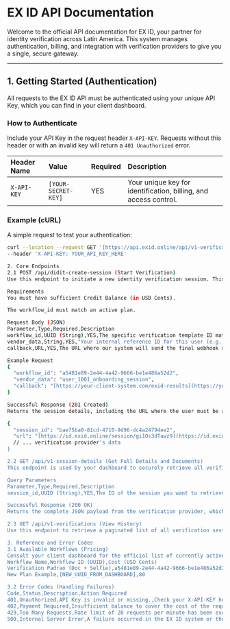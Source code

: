 # EX ID API Documentation

Welcome to the official API documentation for EX ID, your partner for identity verification across Latin America. This system manages authentication, billing, and integration with verification providers to give you a single, secure gateway.

---

## 1. Getting Started (Authentication)

All requests to the EX ID API must be authenticated using your unique API Key, which you can find in your client dashboard.

### How to Authenticate

Include your API Key in the request header `X-API-KEY`. Requests without this header or with an invalid key will return a `401 Unauthorized` error.

| Header Name | Value | Required | Description |
| :--- | :--- | :--- | :--- |
| `X-API-KEY` | `[YOUR-SECRET-KEY]` | YES | Your unique key for identification, billing, and access control. |

### Example (cURL)

A simple request to test your authentication:

```bash
curl --location --request GET '[https://api.exid.online/api/v1-verifications](https://api.exid.online/api/v1-verifications)' \
--header 'X-API-KEY: YOUR_API_KEY_HERE'

2. Core Endpoints
2.1 POST /api/didit-create-session (Start Verification)
Use this endpoint to initiate a new identity verification session. This is the only endpoint that incurs a cost when the verification is successful.

Requirements
You must have sufficient Credit Balance (in USD Cents).

The workflow_id must match an active plan.

Request Body (JSON)
Parameter,Type,Required,Description
workflow_id,UUID (String),YES,The specific verification template ID matching your desired plan (see Workflows below).
vendor_data,String,YES,"Your internal reference ID for this user (e.g., your user ID in your database)."
callback,URL,YES,The URL where our system will send the final webhook result when the verification is complete.

Example Request
{
  "workflow_id": "a5481e89-2e44-4a42-9666-be1e486a52d2",
  "vendor_data": "user_1001_onboarding_session",
  "callback": "[https://your-client-system.com/exid-results](https://your-client-system.com/exid-results)"
}

Successful Response (201 Created)
Returns the session details, including the URL where the user must be redirected to complete the verification process.

{
  "session_id": "bae75ba0-81cd-4710-9d96-dc4a24794ee2",
  "url": "[https://id.exid.online/session/gi1Os3dTawz9](https://id.exid.online/session/gi1Os3dTawz9)",
  // ... verification provider's data
}

2.2 GET /api/v1-session-details (Get Full Details and Documents)
This endpoint is used by your dashboard to securely retrieve all verification details in real-time (including document download links, photos, and analysis data).

Query Parameters
Parameter,Type,Required,Description
session_id,UUID (String),YES,The ID of the session you want to retrieve.

Successful Response (200 OK)
Returns the complete JSON payload from the verification provider, which you can use to display detailed results and offer document downloads in your own dashboard.

2.3 GET /api/v1-verifications (View History)
Use this endpoint to retrieve a paginated list of all verification sessions belonging to your company.

3. Reference and Error Codes
3.1 Available Workflows (Pricing)
Consult your client dashboard for the official list of currently active workflow_ids and their costs.
Workflow Name,Workflow ID (UUID),Cost (USD Cents)
Verification Padrao (Doc + Selfie),a5481e89-2e44-4a42-9666-be1e486a52d2,150
New Plan Example,[NEW_UUID_FROM_DASHBOARD],80

3.2 Error Codes (Handling Failures)
Code,Status,Description,Action Required
401,Unauthorized,API Key is invalid or missing.,Check your X-API-KEY header.
402,Payment Required,Insufficient balance to cover the cost of the requested workflow.,Top up your account balance immediately.
429,Too Many Requests,Rate limit of 20 requests per minute has been exceeded.,Slow down your request frequency.
500,Internal Server Error,A failure occurred in the EX ID system or the verification provider.,Contact support with the session ID.
